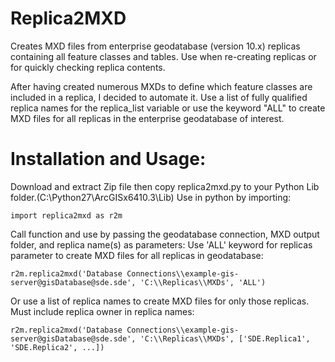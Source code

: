 # Replica2MXD
Creates MXD files from enterprise geodatabase (version 10.x) replicas containing all feature classes and tables. Use when re-creating
replicas or for quickly checking replica contents.

After having created numerous MXDs to define which feature classes are included in a replica, I decided to automate it.
Use a list of fully qualified replica names for the replica_list variable or use the keyword "ALL" to create MXD files for 
all replicas in the enterprise geodatabase of interest.


# Installation and Usage:
Download and extract Zip file then copy replica2mxd.py to your Python Lib folder.(C:\Python27\ArcGISx6410.3\Lib)
Use in python by importing:

```import replica2mxd as r2m```

Call function and use by passing the geodatabase connection, MXD output folder, and replica name(s) as parameters:
Use 'ALL' keyword for replicas parameter to create MXD files for all replicas in geodatabase:
  
```r2m.replica2mxd('Database Connections\\example-gis-server@gisDatabase@sde.sde', 'C:\\Replicas\\MXDs', 'ALL')```

Or use a list of replica names to create MXD files for only those replicas. Must include replica owner in replica names:
  
```r2m.replica2mxd('Database Connections\\example-gis-server@gisDatabase@sde.sde', 'C:\\Replicas\\MXDs', ['SDE.Replica1', 'SDE.Replica2', ...])```

